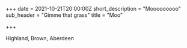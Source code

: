 +++
date = 2021-10-21T20:00:00Z
short_description = "Mooooooooo"
sub_header = "Gimme that grass"
title = "Moo"

+++

Highland, Brown, Aberdeen